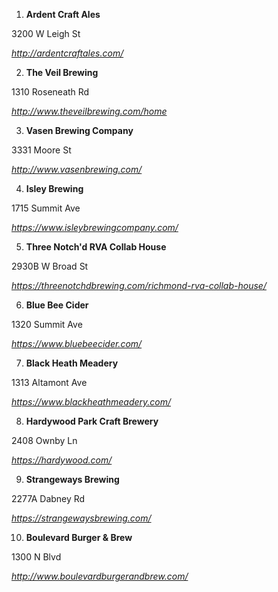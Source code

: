 1. **Ardent Craft Ales**

  3200 W Leigh St

  *http://ardentcraftales.com/*

2. **The Veil Brewing**

  1310 Roseneath Rd

  *http://www.theveilbrewing.com/home*

3. **Vasen Brewing Company**

  3331 Moore St

  *http://www.vasenbrewing.com/*

4. **Isley Brewing**

  1715 Summit Ave

  *https://www.isleybrewingcompany.com/*

5. **Three Notch'd RVA Collab House**

  2930B W Broad St

  *https://threenotchdbrewing.com/richmond-rva-collab-house/*

6. **Blue Bee Cider**

  1320 Summit Ave

  *https://www.bluebeecider.com/*

7. **Black Heath Meadery**

  1313 Altamont Ave

  *https://www.blackheathmeadery.com/*

8. **Hardywood Park Craft Brewery**

  2408 Ownby Ln

  *https://hardywood.com/*

9. **Strangeways Brewing**

  2277A Dabney Rd

  *https://strangewaysbrewing.com/*

10. **Boulevard Burger & Brew**

  1300 N Blvd

  *http://www.boulevardburgerandbrew.com/*
